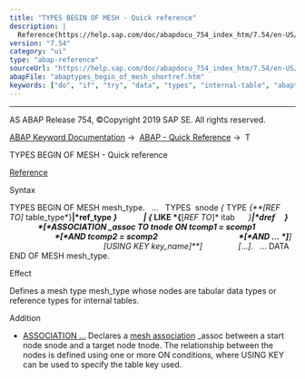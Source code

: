 ```yaml
---
title: "TYPES BEGIN OF MESH - Quick reference"
description: |
  Reference(https://help.sap.com/doc/abapdocu_754_index_htm/7.54/en-US/abaptypes_mesh.htm) Syntax TYPES BEGIN OF MESH mesh_type. ... TYPES  snode  TYPE REF TO table_typeref_type    LIKE REF TO itab      dref      ASSOCIATION _assoc TO tnode ON
version: "7.54"
category: "ui"
type: "abap-reference"
sourceUrl: "https://help.sap.com/doc/abapdocu_754_index_htm/7.54/en-US/abaptypes_begin_of_mesh_shortref.htm"
abapFile: "abaptypes_begin_of_mesh_shortref.htm"
keywords: ["do", "if", "try", "data", "types", "internal-table", "abaptypes", "begin", "mesh", "shortref"]
---
```


* * *

AS ABAP Release 754, ©Copyright 2019 SAP SE. All rights reserved.

[ABAP Keyword Documentation](https://help.sap.com/doc/abapdocu_754_index_htm/7.54/en-US/abenabap.htm) →  [ABAP - Quick Reference](https://help.sap.com/doc/abapdocu_754_index_htm/7.54/en-US/abenabap_shortref.htm) →  T

TYPES BEGIN OF MESH - Quick reference

[Reference](https://help.sap.com/doc/abapdocu_754_index_htm/7.54/en-US/abaptypes_mesh.htm)

Syntax

TYPES BEGIN OF MESH mesh\_type.
  ...
  TYPES  snode *{* TYPE *{**\[*REF TO*\]* table\_type*}**|*ref\_type *}*
             *|* *{* LIKE *{**\[*REF TO*\]* itab      *}**|*dref     *}*
               *\[*ASSOCIATION \_assoc TO tnode ON tcomp1 = scomp1
                                          *\[*AND tcomp2 = scomp2
                                          *\[*AND ... *\]**\]*
                                          *\[*USING KEY key\_name*\]**\]*
               *\[*...*\]*.
  ...
DATA END OF MESH mesh\_type.

Effect

Defines a mesh type mesh\_type whose nodes are tabular data types or reference types for internal tables.

Addition

-   [ASSOCIATION ...](https://help.sap.com/doc/abapdocu_754_index_htm/7.54/en-US/abaptypes_mesh_association.htm)
    Declares a [mesh association](https://help.sap.com/doc/abapdocu_754_index_htm/7.54/en-US/abenmesh_association_glosry.htm "Glossary Entry") \_assoc between a start node snode and a target node tnode. The relationship between the nodes is defined using one or more ON conditions, where USING KEY can be used to specify the table key used.